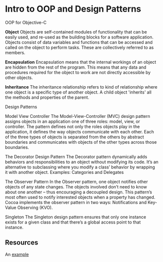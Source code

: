 Intro to OOP and Design Patterns
=========

OOP for Objective-C

**Object**
Objects are self-contained modules of functionality that can be easily used, and re-used as the building blocks for a software application. Objects consist of data variables and functions that can be accessed and called on the object to perform tasks. These are collectively referred to as members.

**Encapsulation**
Encapsulation means that the internal workings of an object are hidden from the rest of the program. This means that any data and procedures required for the object to work are not directly accessible by other objects.

**Inheritance**
The inheritance relationship refers to kind of relationship where one object is a specific type of another object. A child object 'inherits' all the methods and properties of the parent.




Design Patterns

Model View Controller
The Model-View-Controller (MVC) design pattern assigns objects in an application one of three roles: model, view, or controller. The pattern defines not only the roles objects play in the application, it defines the way objects communicate with each other. Each of the three types of objects is separated from the others by abstract boundaries and communicates with objects of the other types across those boundaries. 


The Decorator Design Pattern
The Decorator pattern dynamically adds behaviors and responsibilities to an object without modifying its code. It’s an alternative to subclassing where you modify a class’ behavior by wrapping it with another object. Examples: Categories and Delegates


The Observer Pattern
In the Observer pattern, one object notifies other objects of any state changes. The objects involved don’t need to know about one another – thus encouraging a decoupled design. This pattern’s most often used to notify interested objects when a property has changed. Cocoa implements the observer pattern in two ways: Notifications and Key-Value Observing (KVO).

Singleton
The Singleton design pattern ensures that only one instance exists for a given class and that there’s a global access point to that instance.



Resources
--------

An [example](https://developer.apple.com/library/ios/documentation/general/conceptual/devpedia-cocoacore/MVC.html "Apple Developer : MVC")


